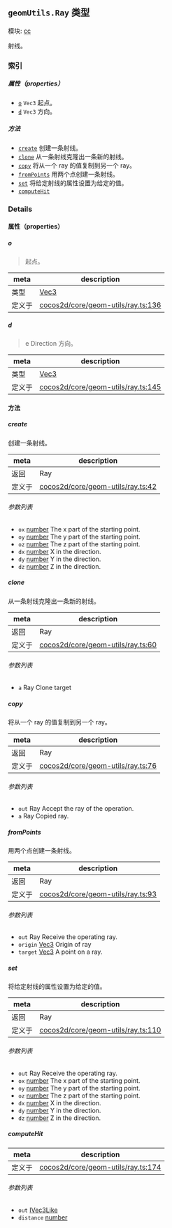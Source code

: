 ## `geomUtils.Ray` 类型



模块: [cc](../modules/cc.md)


射线。



### 索引

##### 属性（properties）

  - [`o`](#o) `Vec3` 起点。
  - [`d`](#d) `Vec3` 方向。



##### 方法

  - [`create`](#create) 创建一条射线。
  - [`clone`](#clone) 从一条射线克隆出一条新的射线。
  - [`copy`](#copy) 将从一个 ray 的值复制到另一个 ray。
  - [`fromPoints`](#frompoints) 用两个点创建一条射线。
  - [`set`](#set) 将给定射线的属性设置为给定的值。
  - [`computeHit`](#computehit) 



### Details


#### 属性（properties）


##### o

> 起点。

| meta | description |
|------|-------------|
| 类型 | <a href="../classes/Vec3.html" class="crosslink">Vec3</a> |
| 定义于 | [cocos2d/core/geom-utils/ray.ts:136](https://github.com/cocos-creator/engine/blob/ed2b039b9aa8396d7da1c8c1149f41269733e8fd/cocos2d/core/geom-utils/ray.ts#L136) |



##### d

> e
Direction
方向。

| meta | description |
|------|-------------|
| 类型 | <a href="../classes/Vec3.html" class="crosslink">Vec3</a> |
| 定义于 | [cocos2d/core/geom-utils/ray.ts:145](https://github.com/cocos-creator/engine/blob/ed2b039b9aa8396d7da1c8c1149f41269733e8fd/cocos2d/core/geom-utils/ray.ts#L145) |






<!-- Method Block -->
#### 方法


##### create

创建一条射线。

| meta | description |
|------|-------------|
| 返回 | Ray 
| 定义于 | [cocos2d/core/geom-utils/ray.ts:42](https://github.com/cocos-creator/engine/blob/ed2b039b9aa8396d7da1c8c1149f41269733e8fd/cocos2d/core/geom-utils/ray.ts#L42) |

###### 参数列表
- `ox` <a href="https://developer.mozilla.org/en/JavaScript/Reference/Global_Objects/Number" class="crosslink external" target="_blank">number</a> The x part of the starting point.
- `oy` <a href="https://developer.mozilla.org/en/JavaScript/Reference/Global_Objects/Number" class="crosslink external" target="_blank">number</a> The y part of the starting point.
- `oz` <a href="https://developer.mozilla.org/en/JavaScript/Reference/Global_Objects/Number" class="crosslink external" target="_blank">number</a> The z part of the starting point.
- `dx` <a href="https://developer.mozilla.org/en/JavaScript/Reference/Global_Objects/Number" class="crosslink external" target="_blank">number</a> X in the direction.
- `dy` <a href="https://developer.mozilla.org/en/JavaScript/Reference/Global_Objects/Number" class="crosslink external" target="_blank">number</a> Y in the direction.
- `dz` <a href="https://developer.mozilla.org/en/JavaScript/Reference/Global_Objects/Number" class="crosslink external" target="_blank">number</a> Z in the direction.


##### clone

从一条射线克隆出一条新的射线。

| meta | description |
|------|-------------|
| 返回 | Ray 
| 定义于 | [cocos2d/core/geom-utils/ray.ts:60](https://github.com/cocos-creator/engine/blob/ed2b039b9aa8396d7da1c8c1149f41269733e8fd/cocos2d/core/geom-utils/ray.ts#L60) |

###### 参数列表
- `a` Ray Clone target


##### copy

将从一个 ray 的值复制到另一个 ray。

| meta | description |
|------|-------------|
| 返回 | Ray 
| 定义于 | [cocos2d/core/geom-utils/ray.ts:76](https://github.com/cocos-creator/engine/blob/ed2b039b9aa8396d7da1c8c1149f41269733e8fd/cocos2d/core/geom-utils/ray.ts#L76) |

###### 参数列表
- `out` Ray Accept the ray of the operation.
- `a` Ray Copied ray.


##### fromPoints

用两个点创建一条射线。

| meta | description |
|------|-------------|
| 返回 | Ray 
| 定义于 | [cocos2d/core/geom-utils/ray.ts:93](https://github.com/cocos-creator/engine/blob/ed2b039b9aa8396d7da1c8c1149f41269733e8fd/cocos2d/core/geom-utils/ray.ts#L93) |

###### 参数列表
- `out` Ray Receive the operating ray.
- `origin` <a href="../classes/Vec3.html" class="crosslink">Vec3</a> Origin of ray
- `target` <a href="../classes/Vec3.html" class="crosslink">Vec3</a> A point on a ray.


##### set

将给定射线的属性设置为给定的值。

| meta | description |
|------|-------------|
| 返回 | Ray 
| 定义于 | [cocos2d/core/geom-utils/ray.ts:110](https://github.com/cocos-creator/engine/blob/ed2b039b9aa8396d7da1c8c1149f41269733e8fd/cocos2d/core/geom-utils/ray.ts#L110) |

###### 参数列表
- `out` Ray Receive the operating ray.
- `ox` <a href="https://developer.mozilla.org/en/JavaScript/Reference/Global_Objects/Number" class="crosslink external" target="_blank">number</a> The x part of the starting point.
- `oy` <a href="https://developer.mozilla.org/en/JavaScript/Reference/Global_Objects/Number" class="crosslink external" target="_blank">number</a> The y part of the starting point.
- `oz` <a href="https://developer.mozilla.org/en/JavaScript/Reference/Global_Objects/Number" class="crosslink external" target="_blank">number</a> The z part of the starting point.
- `dx` <a href="https://developer.mozilla.org/en/JavaScript/Reference/Global_Objects/Number" class="crosslink external" target="_blank">number</a> X in the direction.
- `dy` <a href="https://developer.mozilla.org/en/JavaScript/Reference/Global_Objects/Number" class="crosslink external" target="_blank">number</a> Y in the direction.
- `dz` <a href="https://developer.mozilla.org/en/JavaScript/Reference/Global_Objects/Number" class="crosslink external" target="_blank">number</a> Z in the direction.


##### computeHit



| meta | description |
|------|-------------|
| 定义于 | [cocos2d/core/geom-utils/ray.ts:174](https://github.com/cocos-creator/engine/blob/ed2b039b9aa8396d7da1c8c1149f41269733e8fd/cocos2d/core/geom-utils/ray.ts#L174) |

###### 参数列表
- `out` <a href="../classes/IVec3Like.html" class="crosslink">IVec3Like</a> 
- `distance` <a href="https://developer.mozilla.org/en/JavaScript/Reference/Global_Objects/Number" class="crosslink external" target="_blank">number</a> 



